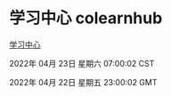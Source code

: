 # 学习中心 colearnhub
[学习中心](http://59.174.24.91:56308/colearnhub/)

2022年 04月 23日 星期六 07:00:02 CST

2022年 04月 22日 星期五 23:00:02 GMT
